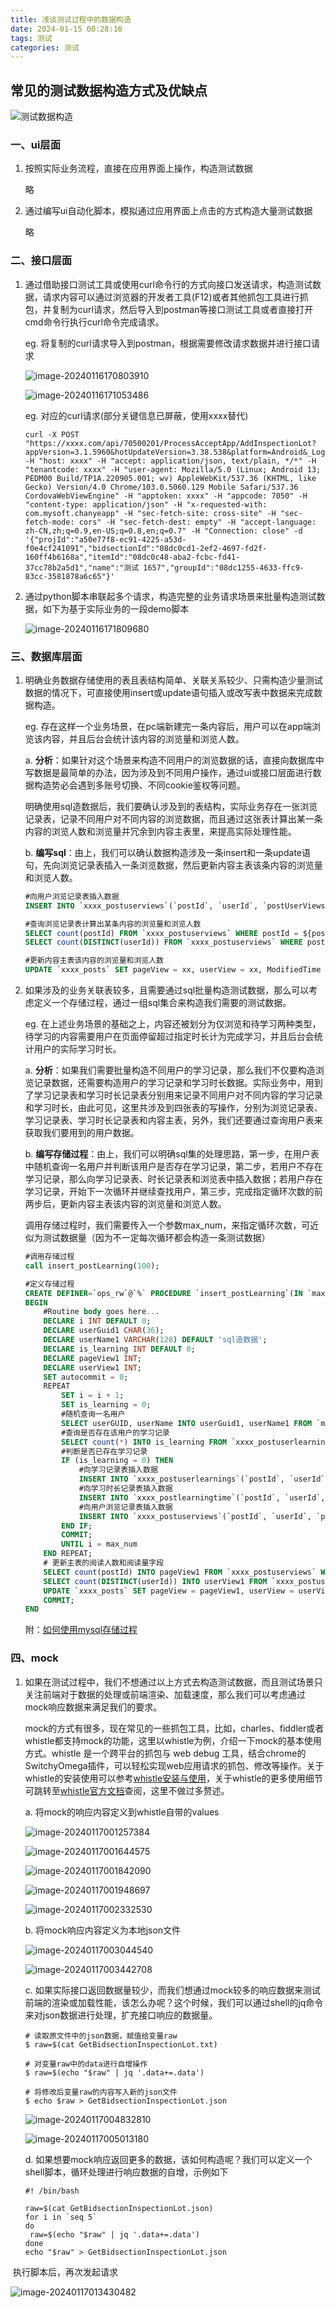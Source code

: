 ```yaml
---
title: 浅谈测试过程中的数据构造
date: 2024-01-15 00:28:16
tags: 测试
categories: 测试
---
```


## 常见的测试数据构造方式及优缺点



![测试数据构造](https://ezailkmth.oss-cn-shenzhen.aliyuncs.com/%E6%B5%8B%E8%AF%95%E6%95%B0%E6%8D%AE%E6%9E%84%E9%80%A0.png)

### 一、ui层面

1. 按照实际业务流程，直接在应用界面上操作，构造测试数据

   略

2. 通过编写ui自动化脚本，模拟通过应用界面上点击的方式构造大量测试数据

   略



### 二、接口层面

1. 通过借助接口测试工具或使用curl命令行的方式向接口发送请求，构造测试数据，请求内容可以通过浏览器的开发者工具(F12)或者其他抓包工具进行抓包，并复制为curl请求，然后导入到postman等接口测试工具或者直接打开cmd命令行执行curl命令完成请求。

   eg. 将复制的curl请求导入到postman，根据需要修改请求数据并进行接口请求

   ![image-20240116170803910](https://ezailkmth.oss-cn-shenzhen.aliyuncs.com/image-20240116170803910.png)

   ![image-20240116171053486](https://ezailkmth.oss-cn-shenzhen.aliyuncs.com/image-20240116171053486.png)

   eg. 对应的curl请求(部分关键信息已屏蔽，使用xxxx替代)

   ```shell
   curl -X POST "https://xxxx.com/api/70500201/ProcessAcceptApp/AddInspectionLot?appVersion=3.1.5960&hotUpdateVersion=3.38.538&platform=Android&_LogUserCode=17561729602&extKey=extProcess&extValue=gxys&extBizUnitCode=70500203" -H "host: xxxx" -H "accept: application/json, text/plain, */*" -H "tenantcode: xxxx" -H "user-agent: Mozilla/5.0 (Linux; Android 13; PEDM00 Build/TP1A.220905.001; wv) AppleWebKit/537.36 (KHTML, like Gecko) Version/4.0 Chrome/103.0.5060.129 Mobile Safari/537.36 CordovaWebViewEngine" -H "apptoken: xxxx" -H "appcode: 7050" -H "content-type: application/json" -H "x-requested-with: com.mysoft.chanyeapp" -H "sec-fetch-site: cross-site" -H "sec-fetch-mode: cors" -H "sec-fetch-dest: empty" -H "accept-language: zh-CN,zh;q=0.9,en-US;q=0.8,en;q=0.7" -H "Connection: close" -d '{"projId":"a50e77f8-ec91-4225-a53d-f0e4cf241091","bidsectionId":"08dc0cd1-2ef2-4697-fd2f-160ff4b6168a","itemId":"08dc0c48-aba2-fcbc-fd41-37cc78b2a5d1","name":"测试 1657","groupId":"08dc1255-4633-ffc9-83cc-3581878a6c65"}'
   ```

2. 通过python脚本串联起多个请求，构造完整的业务请求场景来批量构造测试数据，如下为基于实际业务的一段demo脚本

   ![image-20240116171809680](https://ezailkmth.oss-cn-shenzhen.aliyuncs.com/image-20240116171809680.png)

   

### 三、数据库层面

1. 明确业务数据存储使用的表且表结构简单、关联关系较少、只需构造少量测试数据的情况下，可直接使用insert或update语句插入或改写表中数据来完成数据构造。

   eg. 存在这样一个业务场景，在pc端新建完一条内容后，用户可以在app端浏览该内容，并且后台会统计该内容的浏览量和浏览人数。

   a. **分析**：如果针对这个场景来构造不同用户的浏览数据的话，直接向数据库中写数据是最简单的办法，因为涉及到不同用户操作，通过ui或接口层面进行数据构造势必会遇到多账号切换、不同cookie鉴权等问题。

   明确使用sql造数据后，我们要确认涉及到的表结构，实际业务存在一张浏览记录表，记录不同用户对不同内容的浏览数据，而且通过这张表计算出某一条内容的浏览人数和浏览量并冗余到内容主表里，来提高实际处理性能。

   b. **编写sql**：由上，我们可以确认数据构造涉及一条insert和一条update语句，先向浏览记录表插入一条浏览数据，然后更新内容主表该条内容的浏览量和浏览人数。

   ```sql
   #向用户浏览记录表插入数据
   INSERT INTO `xxxx_postuserviews`(`postId`, `userId`, `postUserViewsGUID`, `CreatedTime`, `CreatedGUID`, `CreatedName`, `ModifiedTime`, `ModifiedGUID`, `ModifiedName`, `VersionNumber`) VALUES (${postId}, ${userId}, UUID(), fn_timezone_getdate(), ${userId}, ${userName}, fn_timezone_getdate(), ${userId}, ${userName}, fn_timezone_getdate());
   
   #查询浏览记录表计算出某条内容的浏览量和浏览人数
   SELECT count(postId) FROM `xxxx_postuserviews` WHERE postId = ${postId};
   SELECT count(DISTINCT(userId)) FROM `xxxx_postuserviews` WHERE postId = ${postId};
   
   #更新内容主表该内容的浏览量和浏览人数
   UPDATE `xxxx_posts` SET pageView = xx, userView = xx, ModifiedTime = fn_timezone_getdate() WHERE postsGUID = ${postId};
   ```

2. 如果涉及的业务关联表较多，且需要通过sql批量构造测试数据，那么可以考虑定义一个存储过程，通过一组sql集合来构造我们需要的测试数据。

   eg. 在上述业务场景的基础之上，内容还被划分为仅浏览和待学习两种类型，待学习的内容需要用户在页面停留超过指定时长计为完成学习，并且后台会统计用户的实际学习时长。

   a. **分析**：如果我们需要批量构造不同用户的学习记录，那么我们不仅要构造浏览记录数据，还需要构造用户的学习记录和学习时长数据。实际业务中，用到了学习记录表和学习时长记录表分别用来记录不同用户对不同内容的学习记录和学习时长，由此可见，这里共涉及到四张表的写操作，分别为浏览记录表、学习记录表、学习时长记录表和内容主表，另外，我们还要通过查询用户表来获取我们要用到的用户数据。

   b. **编写存储过程**：由上，我们可以明确sql集的处理思路，第一步，在用户表中随机查询一名用户并判断该用户是否存在学习记录，第二步，若用户不存在学习记录，那么向学习记录表、时长记录表和浏览表中插入数据；若用户存在学习记录，开始下一次循环并继续查找用户，第三步，完成指定循环次数的前两步后，更新内容主表该内容的浏览量和浏览人数。

   调用存储过程时，我们需要传入一个参数max_num，来指定循环次数，可近似为测试数据量（因为不一定每次循环都会构造一条测试数据）

   ```sql
   #调用存储过程
   call insert_postLearning(100);
   ```

   ```sql
   #定义存储过程
   CREATE DEFINER=`ops_rw`@`%` PROCEDURE `insert_postLearning`(IN `max_num` int)
   BEGIN
       #Routine body goes here...
       DECLARE i INT DEFAULT 0;
       DECLARE userGuid1 CHAR(36);
       DECLARE userName1 VARCHAR(128) DEFAULT 'sql造数据';
       DECLARE is_learning INT DEFAULT 0;
       DECLARE pageView1 INT;
       DECLARE userView1 INT;
       SET autocommit = 0;
       REPEAT
           SET i = i + 1;
           SET is_learning = 0;
           #随机查询一名用户
           SELECT userGUID, userName INTO userGuid1, userName1 FROM `myuser` ORDER BY RAND() LIMIT 1;
           #查询是否存在该用户的学习记录
           SELECT count(*) INTO is_learning FROM `xxxx_postuserlearnings` WHERE userId = userGuid1 AND postId = 'xxxxxxxx-xxxx-xxxx-xxxx-xxxxxxxxxxxx';
           #判断是否已存在学习记录
           IF (is_learning = 0) THEN
               #向学习记录表插入数据
               INSERT INTO `xxxx_postuserlearnings`(`postId`, `userId`, `postUserLearningsGUID`, `CreatedTime`, `CreatedGUID`, `CreatedName`, `ModifiedTime`, `ModifiedGUID`, `ModifiedName`, `VersionNumber`) VALUES ('xxxxxxxx-xxxx-xxxx-xxxx-xxxxxxxxxxxx', userGuid1, UUID(), fn_timezone_getdate(), userGuid1, userName1, fn_timezone_getdate(), userGuid1, userName1, fn_timezone_getdate());
               #向学习时长记录表插入数据
               INSERT INTO `xxxx_postlearningtime`(`postId`, `userId`, `type`, `time`, `maxTime`, `moduleCode`, `postLearningTimeGUID`, `CreatedTime`, `CreatedGUID`, `CreatedName`, `ModifiedTime`, `ModifiedGUID`, `ModifiedName`, `VersionNumber`) VALUES ('xxxxxxxx-xxxx-xxxx-xxxx-xxxxxxxxxxxx', userGuid1, 1, FLOOR(RAND() * (1000) + 1), 600, '', UUID(), fn_timezone_getdate(), userGuid1, userName1, fn_timezone_getdate(), userGuid1, userName1, fn_timezone_getdate());
               #向用户浏览记录表插入数据
               INSERT INTO `xxxx_postuserviews`(`postId`, `userId`, `postUserViewsGUID`, `CreatedTime`, `CreatedGUID`, `CreatedName`, `ModifiedTime`, `ModifiedGUID`, `ModifiedName`, `VersionNumber`) VALUES ('xxxxxxxx-xxxx-xxxx-xxxx-xxxxxxxxxxxx', userGuid1, UUID(), fn_timezone_getdate(), userGuid1, userName1, fn_timezone_getdate(), userGuid1, userName1, fn_timezone_getdate());
           END IF;
           COMMIT;
           UNTIL i = max_num 
       END REPEAT;
       # 更新主表的阅读人数和阅读量字段
       SELECT count(postId) INTO pageView1 FROM `xxxx_postuserviews` WHERE postId = 'xxxxxxxx-xxxx-xxxx-xxxx-xxxxxxxxxxxx';
       SELECT count(DISTINCT(userId)) INTO userView1 FROM `xxxx_postuserviews` WHERE postId = 'xxxxxxxx-xxxx-xxxx-xxxx-xxxxxxxxxxxx';
       UPDATE `xxxx_posts` SET pageView = pageView1, userView = userView1, ModifiedTime = fn_timezone_getdate() WHERE postsGUID = 'xxxxxxxx-xxxx-xxxx-xxxx-xxxxxxxxxxxx';
       COMMIT;
   END
   ```

   附：[如何使用mysql存储过程](<https://bbs.huaweicloud.com/blogs/343175>)

   

### 四、mock

1. 如果在测试过程中，我们不想通过以上方式去构造测试数据，而且测试场景只关注前端对于数据的处理或前端渲染、加载速度，那么我们可以考虑通过mock响应数据来满足我们的要求。

   mock的方式有很多，现在常见的一些抓包工具，比如，charles、fiddler或者whistle都支持mock的功能，这里以whistle为例，介绍一下mock的基本使用方式。whistle 是一个跨平台的抓包与 web debug 工具，结合chrome的SwitchyOmega插件，可以轻松实现web应用请求的抓包、修改等操作。关于whistle的安装使用可以参考[whistle安装与使用](https://www.jianshu.com/p/17c48959be44)，关于whistle的更多使用细节可跳转至[whistle官方文档](https://wproxy.org/whistle/)查阅，这里不做过多赘述。

   a. 将mock的响应内容定义到whistle自带的values

   ![image-20240117001257384](https://ezailkmth.oss-cn-shenzhen.aliyuncs.com/image-20240117001257384.png)

   ![image-20240117001644575](https://ezailkmth.oss-cn-shenzhen.aliyuncs.com/image-20240117001644575.png)

   ![image-20240117001842090](https://ezailkmth.oss-cn-shenzhen.aliyuncs.com/image-20240117001842090.png)

   ![image-20240117001948697](https://ezailkmth.oss-cn-shenzhen.aliyuncs.com/image-20240117001948697.png)

   ![image-20240117002332530](https://ezailkmth.oss-cn-shenzhen.aliyuncs.com/image-20240117002332530.png)

   b. 将mock响应内容定义为本地json文件

   ![image-20240117003044540](https://ezailkmth.oss-cn-shenzhen.aliyuncs.com/image-20240117003044540.png)

   ![image-20240117003442708](https://ezailkmth.oss-cn-shenzhen.aliyuncs.com/image-20240117003442708.png)

   c. 如果实际接口返回数据量较少，而我们想通过mock较多的响应数据来测试前端的渲染或加载性能，该怎么办呢？这个时候，我们可以通过shell的jq命令来对json数据进行处理，扩充接口响应的数据量。

   ```shell
   # 读取原文件中的json数据，赋值给变量raw
   $ raw=$(cat GetBidsectionInspectionLot.txt)
   
   # 对变量raw中的data进行自增操作
   $ raw=$(echo "$raw" | jq '.data+=.data')
   
   # 将修改后变量raw的内容写入新的json文件
   $ echo $raw > GetBidsectionInspectionLot.json
   ```

   ![image-20240117004832810](https://ezailkmth.oss-cn-shenzhen.aliyuncs.com/image-20240117004832810.png)

   ![image-20240117005013180](https://ezailkmth.oss-cn-shenzhen.aliyuncs.com/image-20240117005013180.png)
   
   d. 如果想要mock响应返回更多的数据，该如何构造呢？我们可以定义一个shell脚本，循环处理进行响应数据的自增，示例如下
   
   ```shell
   #! /bin/bash
   
   raw=$(cat GetBidsectionInspectionLot.json)
   for i in `seq 5`
   do
   	raw=$(echo "$raw" | jq '.data+=.data')
   done
   echo "$raw" > GetBidsectionInspectionLot.json
   
   ```

​	执行脚本后，再次发起请求

![image-20240117013430482](https://ezailkmth.oss-cn-shenzhen.aliyuncs.com/image-20240117013430482.png)



​		



